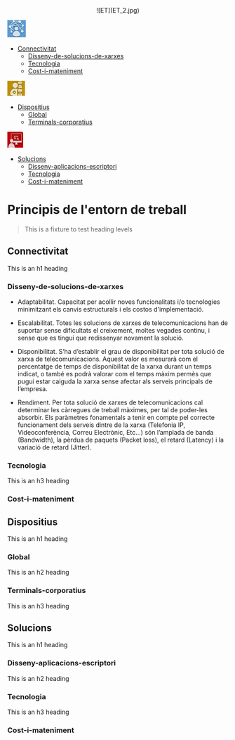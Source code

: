 <div markdown="1" align="center">
  ![ET](ET_2.jpg)
</div>

![Conect](Conect.jpg)
- [Connectivitat](#connectivitat)
  * [Disseny-de-solucions-de-xarxes](#disseny-de-solucions-de-xarxes)
  * [Tecnologia](#tecnologia )   
  * [Cost-i-mateniment](#cost-i-mateniment)
  
![Dev](Dev.jpg)
- [Dispositius](#dispositius)
  * [Global](#global)
  * [Terminals-corporatius](#terminals-corporatius)
    
 ![Lldt](LLD.jpg) 
- [Solucions](#solucions)
  * [Disseny-aplicacions-escriptori](#disseny-aplicacions-escriptori)
  * [Tecnologia](#tecnologia )   
  * [Cost-i-mateniment](#cost-i-mateniment)


# Principis de l'entorn de treball

> This is a fixture to test heading levels

<!-- toc -->

## Connectivitat

This is an h1 heading

### Disseny-de-solucions-de-xarxes

-	Adaptabilitat. Capacitat per acollir noves funcionalitats i/o tecnologies minimitzant els canvis estructurals i els costos d'implementació.

-	Escalabilitat. Totes les solucions de xarxes de telecomunicacions han de suportar sense dificultats el creixement, moltes vegades continu, i sense que es tingui que redissenyar novament la solució. 

-	Disponibilitat. S’ha d’establir el grau de disponibilitat per tota solució de xarxa de telecomunicacions. Aquest valor es mesurarà com el percentatge de temps de disponibilitat de la xarxa durant un temps indicat, o també es podrà valorar com el temps màxim permès que pugui estar caiguda la xarxa sense afectar als serveis principals de l’empresa. 

-	Rendiment. Per tota solució de xarxes de telecomunicacions cal determinar les càrregues de treball màximes, per tal de poder-les absorbir. Els paràmetres fonamentals a tenir en compte pel correcte funcionament dels serveis dintre de la xarxa (Telefonia IP, Videoconferència, Correu Electrònic, Etc...) són l’amplada de banda (Bandwidth), la pèrdua de paquets (Packet loss), el retard (Latency) i la variació de retard (Jitter). 

### Tecnologia

This is an h3 heading

### Cost-i-mateniment

## Dispositius

This is an h1 heading

### Global

This is an h2 heading

### Terminals-corporatius

This is an h3 heading

## Solucions

This is an h1 heading

### Disseny-aplicacions-escriptori

This is an h2 heading

### Tecnologia

This is an h3 heading

### Cost-i-mateniment


